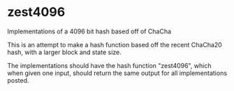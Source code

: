 # zest4096
Implementations of a 4096 bit hash based off of ChaCha

This is an attempt to make a hash function based off the recent ChaCha20 hash,
with a larger block and state size.

The implementations should have the hash function "zest4096", which when given one input,
should return the same output for all implementations posted.
